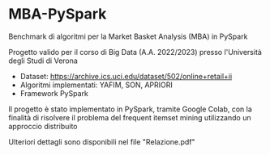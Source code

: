 # MBA-PySpark
Benchmark di algoritmi per la Market Basket Analysis (MBA) in PySpark

Progetto valido per il corso di Big Data (A.A. 2022/2023) presso l'Università degli Studi di Verona

- Dataset: https://archive.ics.uci.edu/dataset/502/online+retail+ii
- Algoritmi implementati: YAFIM, SON, APRIORI
- Framework PySpark

Il progetto è stato implementato in PySpark, tramite Google Colab, con la finalità di risolvere il problema del frequent itemset mining utilizzando un approccio distribuito

Ulteriori dettagli sono disponibili nel file "Relazione.pdf"
